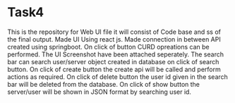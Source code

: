 # Task4
This is the repository for Web UI file it will consist of Code base and ss of the final output. 
Made UI Using react js.
Made connection in between API created using springboot. 
On click of button CURD opreations can be performed. 
The UI Screenshot have been attached seperately. 
The search bar can search user/server object created in database on click of search button. 
On click of create button the create api will be called and perform actions as required. 
On click of delete button the user id given in the search bar will be deleted from the database. 
On click of show button the server/user will be shown in JSON format by searching user id. 
